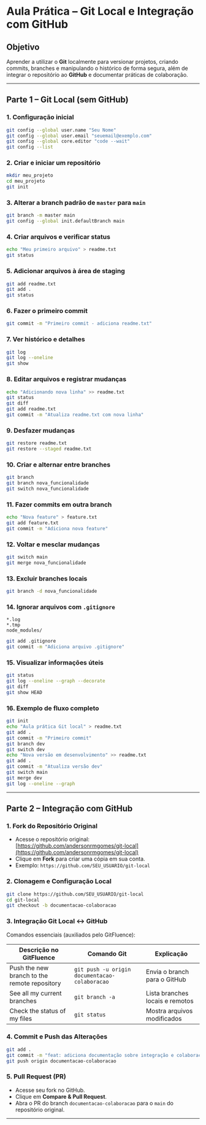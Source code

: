 # Aula Prática – Git Local e Integração com GitHub

## Objetivo
Aprender a utilizar o **Git** localmente para versionar projetos, criando commits, branches e manipulando o histórico de forma segura, além de integrar o repositório ao **GitHub** e documentar práticas de colaboração.

---

## Parte 1 – Git Local (sem GitHub)

### 1. Configuração inicial

```bash
git config --global user.name "Seu Nome"
git config --global user.email "seuemail@exemplo.com"
git config --global core.editor "code --wait"
git config --list
```

### 2. Criar e iniciar um repositório

```bash
mkdir meu_projeto
cd meu_projeto
git init
```

### 3. Alterar a branch padrão de `master` para `main`

```bash
git branch -m master main
git config --global init.defaultBranch main
```

### 4. Criar arquivos e verificar status

```bash
echo "Meu primeiro arquivo" > readme.txt
git status
```

### 5. Adicionar arquivos à área de staging

```bash
git add readme.txt
git add .
git status
```

### 6. Fazer o primeiro commit

```bash
git commit -m "Primeiro commit - adiciona readme.txt"
```

### 7. Ver histórico e detalhes

```bash
git log
git log --oneline
git show
```

### 8. Editar arquivos e registrar mudanças

```bash
echo "Adicionando nova linha" >> readme.txt
git status
git diff
git add readme.txt
git commit -m "Atualiza readme.txt com nova linha"
```

### 9. Desfazer mudanças

```bash
git restore readme.txt
git restore --staged readme.txt
```

### 10. Criar e alternar entre branches

```bash
git branch
git branch nova_funcionalidade
git switch nova_funcionalidade
```

### 11. Fazer commits em outra branch

```bash
echo "Nova feature" > feature.txt
git add feature.txt
git commit -m "Adiciona nova feature"
```

### 12. Voltar e mesclar mudanças

```bash
git switch main
git merge nova_funcionalidade
```

### 13. Excluir branches locais

```bash
git branch -d nova_funcionalidade
```

### 14. Ignorar arquivos com `.gitignore`

```
*.log
*.tmp
node_modules/
```

```bash
git add .gitignore
git commit -m "Adiciona arquivo .gitignore"
```

### 15. Visualizar informações úteis

```bash
git status
git log --oneline --graph --decorate
git diff
git show HEAD
```

### 16. Exemplo de fluxo completo

```bash
git init
echo "Aula prática Git local" > readme.txt
git add .
git commit -m "Primeiro commit"
git branch dev
git switch dev
echo "Nova versão em desenvolvimento" >> readme.txt
git add .
git commit -m "Atualiza versão dev"
git switch main
git merge dev
git log --oneline --graph
```

---

## Parte 2 – Integração com GitHub

### 1. Fork do Repositório Original
- Acesse o repositório original:  
  [https://github.com/andersonrmgomes/git-local](https://github.com/andersonrmgomes/git-local)  
- Clique em **Fork** para criar uma cópia em sua conta.  
- Exemplo: `https://github.com/SEU_USUARIO/git-local`

### 2. Clonagem e Configuração Local

```bash
git clone https://github.com/SEU_USUARIO/git-local
cd git-local
git checkout -b documentacao-colaboracao
```

### 3. Integração Git Local ↔ GitHub

Comandos essenciais (auxiliados pelo GitFluence):

| Descrição no GitFluence | Comando Git | Explicação |
|--------------------------|-------------|------------|
| Push the new branch to the remote repository | `git push -u origin documentacao-colaboracao` | Envia o branch para o GitHub |
| See all my current branches | `git branch -a` | Lista branches locais e remotos |
| Check the status of my files | `git status` | Mostra arquivos modificados |

### 4. Commit e Push das Alterações

```bash
git add .
git commit -m "feat: adiciona documentação sobre integração e colaboração"
git push origin documentacao-colaboracao
```

### 5. Pull Request (PR)
- Acesse seu fork no GitHub.  
- Clique em **Compare & Pull Request**.  
- Abra o PR do branch `documentacao-colaboracao` para o `main` do repositório original.  

---
